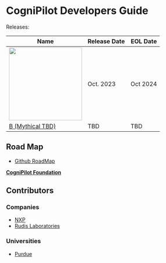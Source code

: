 # CogniPilot Developers Guide


Releases:


| Name  |Release Date | EOL Date |
|-------|-------------|----------|
|  [<img src='releases/airy/assets/airy-name.png' width='200'>](releases/airy) | Oct. 2023 | Oct 2024 |
| [B (Mythical TBD)](releases/b-mythical) | TBD | TBD |



## Road Map

* [Github RoadMap](https://github.com/orgs/CogniPilot/projects/2/views/1)


[**CogniPilot Foundation**]("https://www.cognipilot.com")


## Contributors

### Companies
- [NXP](https://www.nxp.com/)
- [Rudis Laboratories](https://www.rudislabs.com/)

### Universities
  - [Purdue](https://engineering.purdue.edu/PURT)
